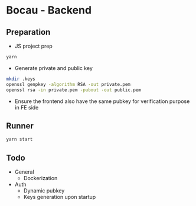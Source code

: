 # Bocau - Backend

## Preparation
- JS project prep
```bash
yarn
```

- Generate private and public key
```bash
mkdir .keys
openssl genpkey -algorithm RSA -out private.pem
openssl rsa -in private.pem -pubout -out public.pem
```
- Ensure the frontend also have the same pubkey for verification purpose in FE side

## Runner
```bash
yarn start
```

## Todo
- General
    - Dockerization
- Auth
    - Dynamic pubkey
    - Keys generation upon startup
